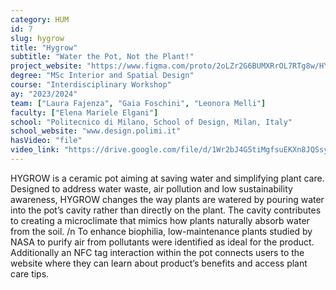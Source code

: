 ```yaml
---
category: HUM
id: 7
slug: hygrow
title: "Hygrow"
subtitle: "Water the Pot, Not the Plant!"
project_website: "https://www.figma.com/proto/2oLZr2G6BUMXRrOL7RTg8w/HYGROW_Website?page-id=0%3A1&node-id=2-100&p=f&viewport=742%2C892%2C0.32&t=CJf9lJZJ6Ke2aE5p-1&scaling=scale-down&content-scaling=fixed&starting-point-node-id=2%3A100"
degree: "MSc Interior and Spatial Design"
course: "Interdisciplinary Workshop"
ay: "2023/2024"
team: ["Laura Fajenza", "Gaia Foschini", "Leonora Melli"]
faculty: ["Elena Mariele Elgani"]
school: "Politecnico di Milano, School of Design, Milan, Italy"
school_website: "www.design.polimi.it"
hasVideo: "file"
video_link: "https://drive.google.com/file/d/1Wr2bJ4G5tiMgfsuEKXn8JQSsyHKBCEpQ/view?usp=sharing"
---
```


HYGROW is a ceramic pot aiming at saving water and simplifying plant care. Designed to address water waste, air pollution and low sustainability awareness, HYGROW changes the way plants are watered by pouring water into the pot’s cavity rather than directly on the plant. The cavity contributes to creating a microclimate that mimics how plants naturally absorb water from the soil. /n To enhance biophilia, low-maintenance plants studied by NASA to purify air from pollutants were identified as ideal for the product. Additionally an NFC tag interaction within the pot connects users to the website where they can learn about product’s benefits and access plant care tips.
